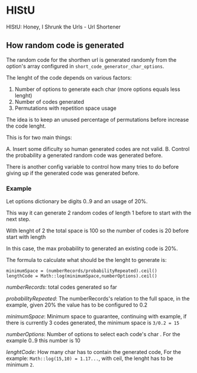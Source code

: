 # HIStU

HIStU: Honey, I Shrunk the Urls - Url Shortener

## How random code is generated

The random code for the shorthen url is generated randomly from the option's array configured in `short_code_generator_char_options`.

The lenght of the code depends on various factors:

1. Number of options to generate each char (more options equals less lenght)
2. Number of codes generated
3. Permutations with repetition space usage

The idea is to keep an unused percentage of permutations before increase the code lenght.

This is for two main things:

A. Insert some dificulty so human generated codes are not valid.
B. Control the probability a generated random code was generated before.

There is another config variable to control how many tries to do before giving up if the generated code was generated before. 

### Example

Let options dictionary be digits 0..9 and an usage of 20%.  

This way it can generate 2 random codes of length 1 before to start with the next step. 

With lenght of 2 the total space is 100 so the number of codes is 20 before start with length 

In this case, the max probability to generated an existing code is 20%.

The formula to calculate what should be the lenght to generate is:

```{ruby}
minimumSpace = (numberRecords/probabilityRepeated).ceil()
lengthCode = Math::log(minimumSpace,numberOptions).ceil()
```

*numberRecords*: total codes generated so far

*probabilityRepeated*: The numberRecords's relation to the full space, in the example, given 20% the value has to be configured to 0.2

*minimumSpace*: Minimum space to guarantee, continuing with example, if there is currently 3 codes generated, the minimum space is `3/0.2 = 15`

*numberOptions*: Number of options to select each code's char . For the example 0..9 this number is 10

*lenghtCode*: How many char has to contain the generated code, For the example: `Math::log(15,10) = 1.17...`, with ceil, the lenght has to be minimum `2`.

